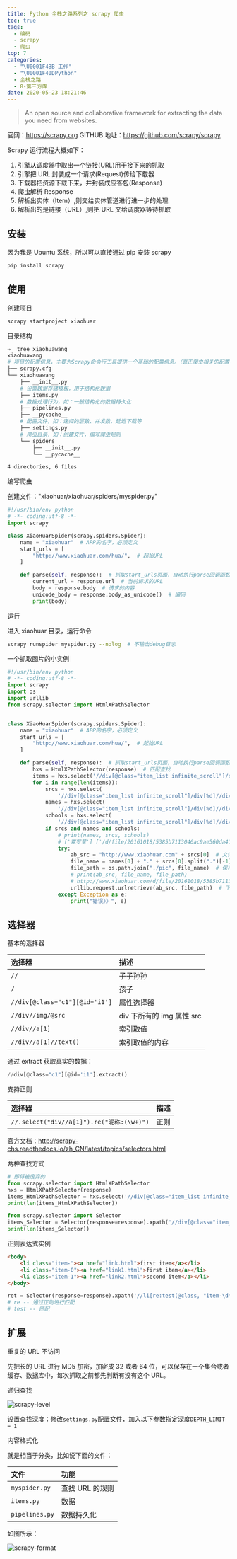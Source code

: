 ```yaml
---
title: Python 全栈之路系列之 scrapy 爬虫
toc: true
tags:
  - 编码
  - scrapy
  - 爬虫
top: 7
categories:
  - "\U0001F4BB 工作"
  - "\U0001F40DPython"
  - 全栈之路
  - 8-第三方库
date: 2020-05-23 18:21:46
---
```


> An open source and collaborative framework for extracting the data you need from websites.

官网：https://scrapy.org
GITHUB 地址：https://github.com/scrapy/scrapy

Scrapy 运行流程大概如下：

1. 引擎从调度器中取出一个链接(URL)用于接下来的抓取
2. 引擎把 URL 封装成一个请求(Request)传给下载器
3. 下载器把资源下载下来，并封装成应答包(Response)
4. 爬虫解析 Response
5. 解析出实体（Item）,则交给实体管道进行进一步的处理
6. 解析出的是链接（URL）,则把 URL 交给调度器等待抓取

## 安装

因为我是 Ubuntu 系统，所以可以直接通过 pip 安装 scrapy

```bash
pip install scrapy
```

## 使用

创建项目

```bash
scrapy startproject xiaohuar
```

目录结构

```bash
⇒  tree xiaohuawang 
xiaohuawang
# 项目的配置信息，主要为Scrapy命令行工具提供一个基础的配置信息。（真正爬虫相关的配置信息在settings.py文件中）
├── scrapy.cfg
└── xiaohuawang
    ├── __init__.py
    # 设置数据存储模板，用于结构化数据
    ├── items.py
    # 数据处理行为，如：一般结构化的数据持久化
    ├── pipelines.py
    ├── __pycache__
    # 配置文件，如：递归的层数、并发数，延迟下载等
    ├── settings.py
    # 爬虫目录，如：创建文件，编写爬虫规则
    └── spiders
        ├── __init__.py
        └── __pycache__

4 directories, 6 files
```

编写爬虫

创建文件："xiaohuar/xiaohuar/spiders/myspider.py"

```python
#!/usr/bin/env python
# -*- coding:utf-8 -*-
import scrapy

class XiaoHuarSpider(scrapy.spiders.Spider):
    name = "xiaohuar"  # APP的名字，必须定义
    start_urls = [
        "http://www.xiaohuar.com/hua/",  # 起始URL
    ]

    def parse(self, response):  # 抓取start_urls页面，自动执行parse回调函数
        current_url = response.url  # 当前请求的URL
        body = response.body  # 请求的内容
        unicode_body = response.body_as_unicode()  # 编码
        print(body)
```

运行

进入 xiaohuar 目录，运行命令

```bash
scrapy runspider myspider.py --nolog  # 不输出debug日志
```

一个抓取图片的小实例

```python
#!/usr/bin/env python
# -*- coding:utf-8 -*-
import scrapy
import os
import urllib
from scrapy.selector import HtmlXPathSelector


class XiaoHuarSpider(scrapy.spiders.Spider):
    name = "xiaohuar"  # APP的名字，必须定义
    start_urls = [
        "http://www.xiaohuar.com/hua/",  # 起始URL
    ]

    def parse(self, response):  # 抓取start_urls页面，自动执行parse回调函数
        hxs = HtmlXPathSelector(response)  # 匹配查找
        items = hxs.select('//div[@class="item_list infinite_scroll"]/div')
        for i in range(len(items)):
            srcs = hxs.select(
                '//div[@class="item_list infinite_scroll"]/div[%d]//div[@class="img"]/a/img/@src' % i).extract()
            names = hxs.select(
                '//div[@class="item_list infinite_scroll"]/div[%d]//div[@class="img"]/span/text()' % i).extract()
            schools = hxs.select(
                '//div[@class="item_list infinite_scroll"]/div[%d]//div[@class="img"]/div[@class="btns"]/a/text()' % i).extract()
            if srcs and names and schools:
                # print(names, srcs, schools)
                # ['覃罗莹'] ['/d/file/20161018/5385b7113046ac9ae560da41a44b12af.jpg'] ['广西农业职业技术学院']
                try:
                    ab_src = "http://www.xiaohuar.com" + srcs[0]  # 文件路径
                    file_name = names[0] + "." + srcs[0].split(".")[-1]  # 保存的文件名
                    file_path = os.path.join("./pic", file_name)  # 保存的路径
                    # print(ab_src, file_name, file_path)
                    # http://www.xiaohuar.com/d/file/20161018/5385b7113046ac9ae560da41a44b12af.jpg 覃罗莹jpg ./pic/覃罗莹jpg
                    urllib.request.urlretrieve(ab_src, file_path)  # 下载文件
                except Exception as e:
                    print("错误》》", e)
```

## 选择器

基本的选择器

|选择器|描述|
|:--|:--|
|`//`|子子孙孙|
|`/`|孩子|
|`//div[@class="c1"][@id='i1']`|属性选择器|
|`//div//img/@src`|div 下所有的 img 属性 src|
|`//div//a[1]`|索引取值|
|`//div//a[1]//text()`|索引取值的内容|

通过 extract 获取真实的数据：

```python
//div[@class="c1"][@id='i1'].extract()
```

支持正则

|选择器|描述|
|:--|:--|
|`//.select("div//a[1]").re("昵称:(\w+)")`|正则|

官方文档：http://scrapy-chs.readthedocs.io/zh_CN/latest/topics/selectors.html

两种查找方式

```python
# 即将被废弃的
from scrapy.selector import HtmlXPathSelector
hxs = HtmlXPathSelector(response)
items_HtmlXPathSelector = hxs.select('//div[@class="item_list infinite_scroll"]/div')
print(len(items_HtmlXPathSelector))

from scrapy.selector import Selector
items_Selector = Selector(response=response).xpath('//div[@class="item_list infinite_scroll"]/div')
print(len(items_Selector))
```

正则表达式实例

```html
<body>
    <li class="item-"><a href="link.html">first item</a></li>
    <li class="item-0"><a href="link1.html">first item</a></li>
    <li class="item-1"><a href="link2.html">second item</a></li>
</body>
```
```python
ret = Selector(response=response).xpath('//li[re:test(@class, "item-\d*")]//@href').extract()
# re -- 通过正则进行匹配
# test -- 匹配
```

## 扩展

重复的 URL 不访问

先把长的 URL 进行 MD5 加密，加密成 32 或者 64 位，可以保存在一个集合或者缓存、数据库中，每次抓取之前都先判断有没有这个 URL。

递归查找

![scrapy-level](https://ansheng.me/wp-content/uploads/2016/12/1483065549.png)

设置查找深度：修改`settings.py`配置文件，加入以下参数指定深度`DEPTH_LIMIT = 1`

内容格式化

就是相当于分类，比如说下面的文件：

|文件|功能|
|:--|:--|
|`myspider.py`|查找 URL 的规则|
|`items.py`|数据|
|`pipelines.py`|数据持久化|

如图所示：

![scrapy-format](https://ansheng.me/wp-content/uploads/2016/12/1483065578.png)
